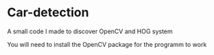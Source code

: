 # Car-detection
A small code I made to discover OpenCV and HOG system

You will need to install the OpenCV package for the programm to work
